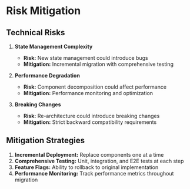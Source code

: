 # Risk Mitigation

## Technical Risks

1. **State Management Complexity**
   - **Risk:** New state management could introduce bugs
   - **Mitigation:** Incremental migration with comprehensive testing

2. **Performance Degradation**
   - **Risk:** Component decomposition could affect performance
   - **Mitigation:** Performance monitoring and optimization

3. **Breaking Changes**
   - **Risk:** Re-architecture could introduce breaking changes
   - **Mitigation:** Strict backward compatibility requirements

## Mitigation Strategies

1. **Incremental Deployment:** Replace components one at a time
2. **Comprehensive Testing:** Unit, integration, and E2E tests at each step
3. **Feature Flags:** Ability to rollback to original implementation
4. **Performance Monitoring:** Track performance metrics throughout migration
